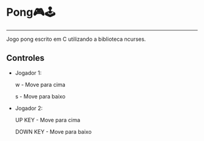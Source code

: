 # Pong:video_game::joystick:
***
 Jogo pong escrito em C utilizando a biblioteca ncurses.

 ## Controles

 * Jogador 1:

   w - Move para cima
   
   s - Move para baixo 

 * Jogador 2:

   UP KEY - Move para cima 
   
   DOWN KEY - Move para baixo 

